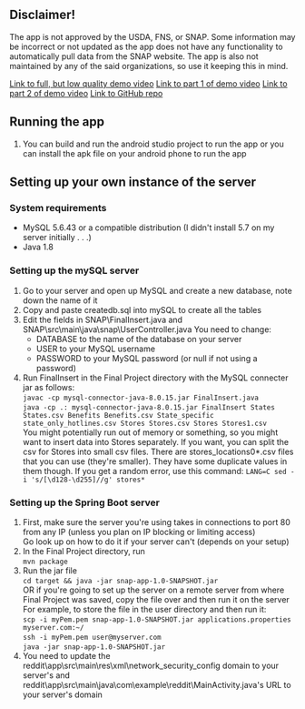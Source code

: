 ## Disclaimer!
The app is not approved by the USDA, FNS, or SNAP. 
Some information may be incorrect or not updated as the app does not have any functionality to automatically pull data from the SNAP website. 
The app is also not maintained by any of the said organizations, so use it keeping this in mind.

[Link to full, but low quality demo video](https://drive.google.com/open?id=1IBIatuOsmcm0sowH1DUVrtjkd3jGW-j2)
[Link to part 1 of demo video](https://drive.google.com/open?id=1ySv0Jf5Fl0kTwhScDI7U1XIxGYnmD1bF)
[Link to part 2 of demo video](https://drive.google.com/open?id=1QTqeITwQvkhqmGtu0JDo0hkspv7ekTGI)
[Link to GitHub repo](https://github.com/nguyen41v/snap-and-reddit/tree/master/databases-snap)

## Running the app
1. You can build and run the android studio project to run the app or you can install the apk file on your android phone to run the app

## Setting up your own instance of the server

### System requirements
* MySQL 5.6.43 or a compatible distribution (I didn't install 5.7 on my server initially . . .)
* Java 1.8

### Setting up the mySQL server
1. Go to your server and open up MySQL and create a new database, note down the name of it  
2. Copy and paste createdb.sql into mySQL to create all the tables  
3. Edit the fields in SNAP\FinalInsert.java and SNAP\src\main\java\snap\UserController.java
    You need to change:  
    * DATABASE to the name of the database on your server  
    * USER to your MySQL username  
    * PASSWORD to your MySQL password (or null if not using a password)  
4. Run FinalInsert in the Final Project directory with the MySQL connecter jar as follows:  
    `
    javac -cp mysql-connector-java-8.0.15.jar FinalInsert.java
    `  
    `
    java -cp .: mysql-connector-java-8.0.15.jar FinalInsert States States.csv Benefits Benefits.csv State_specific state_only_hotlines.csv Stores Stores.csv Stores Stores1.csv
    `  
    You might potentially run out of memory or something, so you might want to insert data into Stores separately. If you want, you can split the csv for Stores into small csv files. There are stores_locations0*.csv files that you can use (they're smaller). They have some duplicate values in them though. If you get a random error, use this command:
    `
    LANG=C sed -i 's/[\d128-\d255]//g' stores* 
    `

### Setting up the Spring Boot server
1. First, make sure the server you're using takes in connections to port 80 from any IP (unless you plan on IP blocking or limiting access)  
   Go look up on how to do it if your server can't (depends on your setup)
2. In the Final Project directory, run  
    `
    mvn package
    `  
3. Run the jar file  
    `
    cd target && java -jar snap-app-1.0-SNAPSHOT.jar
    `  
    OR if you're going to set up the server on a remote server from where Final Project was saved, 
    copy the file over and then run it on the server  
    For example, to store the file in the user directory and then run it:  
    `
    scp -i myPem.pem snap-app-1.0-SNAPSHOT.jar applications.properties myserver.com:~/
    `  
    `
    ssh -i myPem.pem user@myserver.com
    `  
    `
    java -jar snap-app-1.0-SNAPSHOT.jar
    `
4. You need to update the reddit\app\src\main\res\xml\network_security_config domain to your server's and reddit\app\src\main\java\com\example\reddit\MainActivity.java's URL to your server's domain